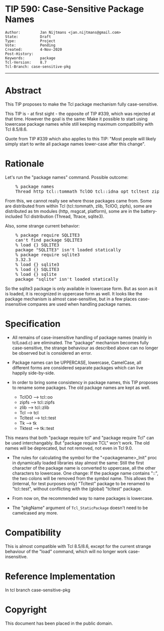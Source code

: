 # TIP 590: Case-Sensitive Package Names
	Author:         Jan Nijtmans <jan.nijtmans@gmail.com>
	State:          Draft
	Type:           Project
	Vote:           Pending
	Created:        4-Nov-2020
	Post-History:
	Keywords:       package
	Tcl-Version:    8.7
	Tcl-Branch:	case-sensitive-pkg
-----

# Abstract

This TIP proposes to make the Tcl package mechanism fully
case-sensitive.

This TIP is - at first sight - the opposite of TIP #339, which
was rejected at that time. However the goal is the same: Make
it possible to start using lowercase package names while
still keeping maximum compatibility with Tcl 8.5/8.6.

Quote from TIP #339 which also applies to this TIP: "Most people
will likely simply start to write all package names lower-case after this change".

# Rationale

Let's run the "package names" command. Possible outcome:

<pre>
    % package names
    Thread http tcl::tommath TclOO tcl::idna opt tcltest zipfs cookiejar msgcat zlib Ttrace Tcl platform sqlite3 Tk
</pre>

From this, we cannot really see where those packages came from.
Some are distributed from within Tcl (tcl::tommath, zlib, TclOO, zipfs), some
are distributed as tm modules (http, msgcat, platform), some
are in the battery-included Tcl distribution (Thread, Ttrace, sqlite3).

Also, some strange current behavior:

<pre>
    % package require SQLITE3
    can't find package SQLITE3
    % load {} SQLITE3
    package "SQLITE3" isn't loaded statically
    % package require sqlite3
    3.32.3
    % load {} sqlite3
    % load {} SQLITE3
    % load {} sqlite
    package "sqlite" isn't loaded statically
</pre>

So the sqlite3 package is only available in lowercase form.
But as soon as it is loaded, it is recognized in uppercase
form as well. It looks like the package mechanism is almost
case-sensitive, but in a few places case-insensitive
compares are used when handling package names.

# Specification

* All remains of case-insensitive handling of package names
(mainly in tclLoad.c) are eliminated. The "package" mechanism
becomes fully case-sensitive, the strange behaviour as described
above can no longer be observed but is considered an error.

* Package names can be UPPERCASE, lowercase, CamelCase, all
different forms are considered separate packages which
can live happily side-by-side.

* In order to bring some consistency in package names, this
TIP proposes to rename some packages. The old package names
are kept as well.

    - TclOO   ⟶  tcl::oo
    - zipfs   ⟶  tcl::zipfs
    - zlib    ⟶  tcl::zlib
    - Tcl     ⟶  tcl
    - Tcltest ⟶  tcl::test
    - Tk      ⟶  tk
    - Tktest  ⟶  tk::test

This means that both "package require tcl" and "package require Tcl"
can be used interchangably. But "package require TCL" won't work.
The old names will be deprecated, but not removed, not even in Tcl 9.0.

* The rules for calculating the symbol for the "&lt;packagename>_Init"
proc in dynamically loaded libraries stay almost the same: Still the
first character of the package name is converted to uppercase,
all the other characters to lowercase. One change: If the package
name contains "::", the two colons will be removed from the symbol name.
This allows the (internal, for test purposes only) "Tcltest"
package to be renamed to "tcl::test", without conflicting
with the (global) "tcltest" package.

* From now on, the recommended way to name packages is lowercase.

* The "pkgName" argument of `Tcl_StaticPackage` doesn't need to
be camelcased any more.

# Compatibility

This is almost compatible with Tcl 8.5/8.6, except for the
current strange behaviour of the "load" command, which
will no longer work case-insensitive.

# Reference Implementation

In tcl branch case-sensitive-pkg

# Copyright

This document has been placed in the public domain.
